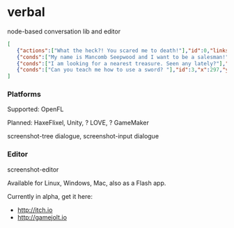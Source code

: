 # verbal
node-based conversation lib and editor

```json
[
   {"actions":["What the heck?! You scared me to death!"],"id":0,"links":[1,2,-1],"x":55,"y":78},
   {"conds":["My name is Mancomb Seepwood and I want to be a salesman!"],"id":1,"x":58,"y":256},
   {"conds":["I am looking for a nearest treasure. Seen any lately?"],"id":2,"x":58,"y":457},
   {"conds":["Can you teach me how to use a sword? "],"id":3,"x":297,"y":256}
]
```

### Platforms ###

Supported: OpenFL

Planned: HaxeFlixel, Unity, ? LOVE, ? GameMaker

screenshot-tree dialogue, screenshot-input dialogue

### Editor ###

screenshot-editor

Available for Linux, Windows, Mac, also as a Flash app.

Currently in alpha, get it here:
* http://itch.io
* http://gamejolt.io
